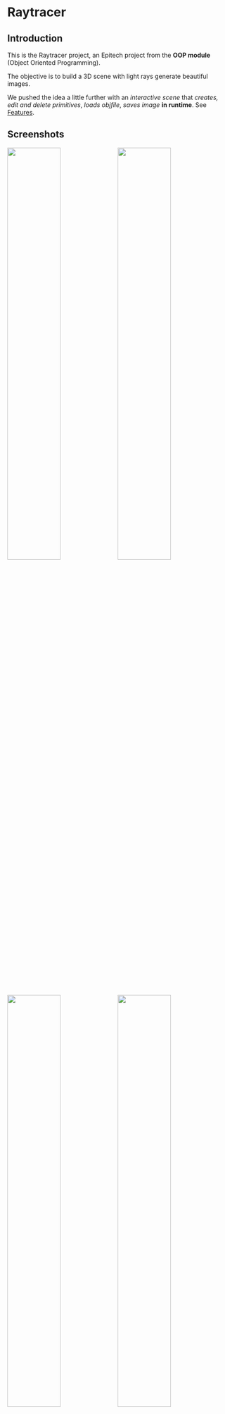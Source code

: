 # Raytracer

## Introduction

This is the Raytracer project, an Epitech project from the **OOP module** (Object Oriented Programming).

The objective is to build a 3D scene with light rays generate beautiful images.

We pushed the idea a little further with an _interactive scene_ that _creates, edit and delete primitives_, _loads objfile_, _saves image_ **in runtime**. See [Features](#features).

## Screenshots
<p float="center">
    <img src="screenshots/demo/lot_of_primitives.png" width="49%">
    <img src="screenshots/demo/ender_dragon_house_tree.png" width="49%">
</p>
<p float="left">
    <img src="screenshots/demo/luxray_family.png" width="49%">
    <img src="screenshots/demo/minecraft_tree.png" width="49%">
</p>
<p float="left">
    <img src="screenshots/demo/astronaut.png" width="49%">
    <img src="screenshots/demo/cristal_bunny.png" width="49%">
</p>
<p float="left">
    <img src="screenshots/demo/minion.png" width="49%">
    <img src="screenshots/demo/city_bowl.png" width="49%">
</p>
<p float="left">
    <img src="screenshots/demo/camera3.png" width="49%">
    <img src="screenshots/demo/light_through_colored_transparent_sphere.png" width="49%">
</p>
<p float="left">
    <img src="screenshots/demo/water_bubble.png" width="49%">
    <img src="screenshots/demo/three_mirror_spheres.png" width="49%">
</p>
<p float="left">
    <img src="screenshots/demo/two_tanglecubes.png" width="49%">
    <img src="screenshots/demo/bunny_throne.png" width="49%">
</p>

## Requirements

This project is compatible with : Linux, Windows and MacOS.

Be sure to have **libconfig++** installed.

Debian/ubuntu install :
```bash
sudo apt install libconfig++-dev
```

Arch install:
```bash
sudo pacman -S libconfig
```
Since ImGui isn't natively supporting SFML, you need to install the following dependencies :

- **glew**
- **glfw**

For Fedora :
```bash
sudo dnf install glew glfw
```

For Arch :
```bash
sudo pacman -S glew glfw
```

## Getting started

First of all you will need to compile the project, for that you can write in your terminal

```bash
make
```

or if you want a way more impressive demo, you can write in your terminal

```bash
make bonus
```

or if you love yourself and want to watch you in our incredible raytracer, you can write in your terminal

```bash
make bonusbonus
```

> **_Note:_** To change from normal interface to bonus interface or from bonus to normal, you need to apply clean your repository with `make fclean`

and now you can lauch it with :

```bash
./raytracer scenes/config_example.cfg
```

to have a picture in *.ppm*. If you want to have it in *.png* you can do the command

```bash
./raytracer && ffmpeg -y -i out.ppm out.png && xdg-open out.png
```

And if you want to have the interractive mode, you can add the `-i` option like :

```bash
./raytracer -i scenes/config_example.cfg
```

and if you want to recovered an old scene, you can do the command

```bash
./raytracer -i scenes/quicksave.cfg
```

## Config

To have all the information about the config file, you can check the [CONFIG.md](scenes/CONFIG.md) file.

## Documentation

To build the documentation, you can do the command

```bash
make doc
```

and to run it, you can do the command

```bash
make rundoc
```

## Bonus

[ImGui](https://github.com/ocornut/imgui) used with [ImGuiSfml](https://github.com/SFML/imgui-sfml) to create a GUI in SFML that allows to **edit the scene** in real time and **save it**, and more, check the shortcuts!

<details>
    <summary><b>Keybinds (by default)</b></summary>
    <h2> Move in the scene </h2>
    <table>
    <caption><h3>Move in the scene</h3></caption>
    <thread>
        <tr>
            <th>Key</th>
            <th>Action</th>
        </tr>
    </thread>
    <tbody>
        <tr>
            <td><b>Z</b></td>
            <td>Move forward</td>
        </tr>
        <tr>
            <td><b>Q</b></td>
            <td>Move left</td>
        </tr>
        <tr>
            <td><b>S</b></td>
            <td>Move backward</td>
        </tr>
        <tr>
            <td><b>D</b></td>
            <td>Move right</td>
        </tr>
        <tr>
            <td><b>Space bar</b></td>
            <td>Move up</td>
        </tr>
        <tr>
            <td><b>Left Shift</b></td>
            <td>Move down</td>
        </tr>
        <tr>
            <td><b>U</b></td>
            <td>Rotate up</td>
        </tr>
        <tr>
            <td><b>J</b></td>
            <td>Rotate down</td>
        </tr>
        <tr>
            <td><b>H</b></td>
            <td>Rotate left</td>
        </tr>
        <tr>
            <td><b>K</b></td>
            <td>Rotate right</td>
        </tr>
        <tr>
            <td><b>Left Control</b></td>
            <td>Sprint</td>
        </tr>
    </tbody>
    </table>
    <table>
    <caption><h3>Interact with the scene<h3></caption>
    <thread>
        <tr>
            <th>Key</th>
            <th>Action</th>
            <th>In <i>Minecraft mode</i></th>
        </tr>
    </thread>
    <tbody>
        <tr>
            <td><b>M</b></td>
            <td>Switch to <i>Minecraft mode</i></td>
            <td>Goes back to normal mode</td>
        </tr>
        <tr>
            <td><b>Left click</b></td>
            <td></td>
            <td>Destroy minecraft block</td>
        </tr>
        <tr>
            <td><b>Right click</b></td>
            <td>Use simple mouse to rotate the camera</td>
            <td>Place minecraft block</td>
        </tr>
        <tr>
            <td><b>G / Middle click</b></td>
            <td>Select primitive at the center of the screen (in bonus mode)</td>
            <td><i>Same behavior</i></td>
        </tr>
        <tr>
            <td><b>R</b></td>
            <td>Draw spheres at the reach distance</td>
            <td><i>Same behavior</i></td>
        </tr>
        <tr>
            <td><b>0-9</b></td>
            <td></td>
            <td>Change the selected Material of your inventory</td>
        </tr>
    </tbody>
    </table>
    <table>
    <caption><h3>Save and quit</h3></caption>
    <thread>
        <tr>
            <th>Key</th>
            <th>Action</th>
        </tr>
    </thread>
    <tbody>
        <tr>
            <td><b>Escape</b></td>
            <td>Exit (and saves your scene in <i>scenes/temp.cfg</i>)</td>
        </tr>
        <tr>
            <td><b>C</b></td>
            <td>Save scene to the opened one and exit</td>
        </tr>
        <tr>
            <td><b>X</b></td>
            <td>Quick save and exit (in <i>scenes/quick_save.cfg</i>)</td>
        </tr>
    </tbody>
    </table>
    <table>
    <caption><h3>Other</h3></caption>
    <thread>
        <tr>
            <th>Key</th>
            <th>Action</th>
        </tr>
    </thread>
    <tbody>
        <tr>
            <td><b>F2</b></td>
            <td>Take a screenshot (saved in screenshots/171503-.png</td>
        </tr>
        <tr>
            <td><b>F3</b></td>
            <td>Toggle debug tab</td>
        </tr>
        <tr>
            <td><b>Delete</b></td>
            <td>Remove selected object (it has to be selected in the GUI)</td>
        </tr>
        <tr>
            <td><b>F</b></td>
            <td>Toggle fullscreen</td>
        </tr>
        <tr>
            <td><b>O</b></td>
            <td>Reset camera to the loaded position</td>
        </tr>
    </tbody>
    </table>
</details>

> **_Note:_** You can change the keybinds in `config/keys.cfg` file.

> **_Attention:_** If you **messed up your config**, delete it and it will be recreated with default values.

## Features

### Primitives
- [x] **Sphere**
- [x] **Plane**
- [x] **Cylinder**
- [x] **Cone**
- [x] **Limited Cylinder**
- [x] **Limited Cone**
- [x] **Triangle**
- [x] **Cube**
- [x] **Torus**
- [x] **Tanglecube**
- [x] **Objfile** (with textures)
- [ ] **Mobius strip**
- [ ] **Fractals**

### Lights
- [x] **Point light**
- [x] **Directional light**
- [x] **Ambient light**
- [x] **Drop shadows**
- [x] **Multiple ambient lights**
- [x] **Multiple directional lights**
- [x] **Multiple point lights**
- [x] **Colored light**
- [x] **Phong reflection model**
- [ ] **Ambient occlusion**

### Materials
- [x] **Flat color**
- [x] **Transparency**
- [x] **Refraction**
- [x] **Reflection**
- [x] **Refraction**
- [x] **Texturing from file** (on Spheres, Cubes, Triangles and Plane)
- [x] **Texturing from procedural generation of chessboard** (with any size and color)
- [ ] **Texturing from procedural generation of Perlin noise**

### Transformations
- [x] **Translation**
- [x] **Rotation**
- [x] **Scale**
- [ ] **Scene graph**

### Scene configuration
- [x] **Add primitives to the scene** (including objfile)
- [x] **Set up lightning**
- [x] **Set up camera**

#### Bonus
Can configure in real time with ImGui
See [CONFIG.md](scenes/CONFIG.md)
- [x] Skybox
- [x] Inventory
- [x] Cube Primitive
- [x] Minecraft mode
- [x] Save scene
- [x] Cinematic mode
- [x] Texture camera in bonusbonus

### Optimization
- [x] **Space partitioning** (bounding boxes)
- [x] **Multithreading**
- [ ] **Clustering**

